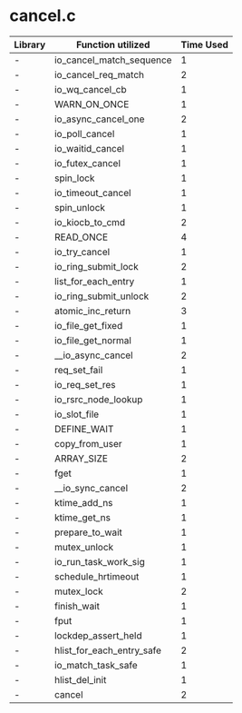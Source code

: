 # cancel.c

| Library | Function utilized | Time Used |
| - | - | - |
| - | io_cancel_match_sequence | 1 |
| - | io_cancel_req_match | 2 |
| - | io_wq_cancel_cb | 1 |
| - | WARN_ON_ONCE | 1 |
| - | io_async_cancel_one | 2 |
| - | io_poll_cancel | 1 |
| - | io_waitid_cancel | 1 |
| - | io_futex_cancel | 1 |
| - | spin_lock | 1 |
| - | io_timeout_cancel | 1 |
| - | spin_unlock | 1 |
| - | io_kiocb_to_cmd | 2 |
| - | READ_ONCE | 4 |
| - | io_try_cancel | 1 |
| - | io_ring_submit_lock | 2 |
| - | list_for_each_entry | 1 |
| - | io_ring_submit_unlock | 2 |
| - | atomic_inc_return | 3 |
| - | io_file_get_fixed | 1 |
| - | io_file_get_normal | 1 |
| - | __io_async_cancel | 2 |
| - | req_set_fail | 1 |
| - | io_req_set_res | 1 |
| - | io_rsrc_node_lookup | 1 |
| - | io_slot_file | 1 |
| - | DEFINE_WAIT | 1 |
| - | copy_from_user | 1 |
| - | ARRAY_SIZE | 2 |
| - | fget | 1 |
| - | __io_sync_cancel | 2 |
| - | ktime_add_ns | 1 |
| - | ktime_get_ns | 1 |
| - | prepare_to_wait | 1 |
| - | mutex_unlock | 1 |
| - | io_run_task_work_sig | 1 |
| - | schedule_hrtimeout | 1 |
| - | mutex_lock | 2 |
| - | finish_wait | 1 |
| - | fput | 1 |
| - | lockdep_assert_held | 1 |
| - | hlist_for_each_entry_safe | 2 |
| - | io_match_task_safe | 1 |
| - | hlist_del_init | 1 |
| - | cancel | 2 |
